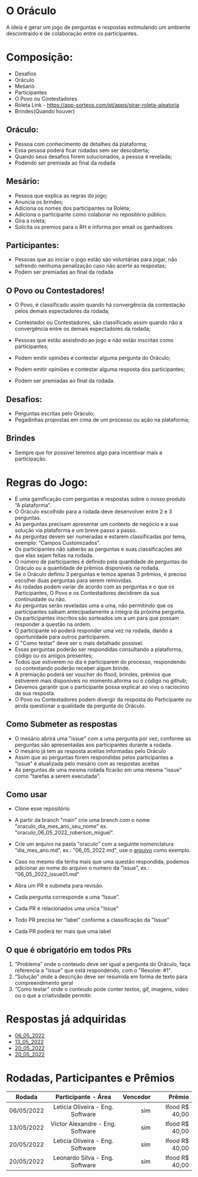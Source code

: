 # O Oráculo
A ideia é gerar um jogo de perguntas e respostas estimulando um ambiente descontraido e de colaboração entre os participantes.

# Composição: 
- Desafios
- Oráculo
- Meśario
- Participantes 
- O Povo ou Contestadores
- Roleta Link - https://app-sorteos.com/pt/apps/girar-roleta-aleatoria
- Brindes(Quando houver)


## Oráculo:  
- Pessoa com conhecimento de detalhes da plataforma;
- Essa pessoa poderá ficar rodadas sem ser descoberta;
- Quando seus desafios forem solucionados, a pessoa é revelada;
- Podendo ser premiada ao final da rodada

## Mesário: 
- Pessoa que explica as regras do jogo;
- Anuncia os brindes;
- Adiciona os nomes dos participantes na Roleta;
- Adiciona o participante como colaborar no repositório público.
- Gira a roleta;
- Solicita os premios para o RH e informa por email os ganhadores

## Participantes:
- Pessoas que ao iniciar o jogo estão são voluntárias para jogar, não sofrendo nenhuma penalização caso não acerte as respostas;
- Podem ser premiadas ao final da rodada

## O Povo ou Contestadores!
- O Povo, é classificado assim quando há convergência da contestação pelos demais espectadores da rodada;

- Contestador ou Contestadores, são classificado assim quando não a convergência entre os demais espectadores da rodada;

- Pessoas que estão assistindo ao jogo e não estão inscritas como participantes;
- Podem emitir opiniões e contestar alguma pergunta do Oráculo;
- Podem emitir opiniões e contestar alguma resposta dos participantes;
- Podem ser premiadas ao final da rodada.

## Desafios:
- Perguntas escritas pelo Oráculo;
- Pegadinhas propostas em cima de um processo ou ação na plataforma;

## Brindes
- Sempre que for possivel teremos algo para incentivar mais a participação.


# Regras do Jogo:

- É uma gamificação com perguntas e respostas sobre o nosso produto “A plataforma”.
- O Oráculo escolhido para a rodada deve desenvolver entre 2 e 3 perguntas.
- As perguntas precisam apresentar um contexto de negócio e a sua solução via plataforma e um breve passo a passo.
- As perguntas devem ser numeradas e estarem classificadas por tema, exemplo: “Campos Customizados”.
- Os participantes não saberão as perguntas e suas classificações até que elas sejam feitas na rodada.
- O número de participantes é definido pela quantidade de perguntas do Oráculo ou a quantidade de prêmios disponíveis na rodada.
- Se o Oráculo definiu 3 perguntas e temos apenas 3 prêmios, é preciso escolher duas perguntas para serem removidas.
- As rodadas podem variar de acordo com as perguntas e o que os Participantes, O Povo e os Contestadores decidirem da sua continuidade ou não.
- As perguntas serão reveladas uma a uma, não permitindo que os participantes saibam antecipadamente a íntegra da próxima pergunta.
- Os participantes inscritos são sorteados um a um para que possam responder a questão na ordem.
- O participante só poderá responder uma vez na rodada, dando a oportunidade para outros participarem.
- O "Como testar" deve ser o mais detalhado possivel.
- Essas perguntas poderão ser respondidas consultando a plataforma, código ou os amigos presentes;
- Todos que estiverem no dia e participarem do processo, respondendo ou contestando poderão receber algum brinde.
- A premiação poderá ser voucher do Ifood, brindes, prêmios que estiverem mais disponíveis no momento.aforma ou o código no github;
- Devemos garantir que o participante possa explicar ao vivo o raciocínio da sua resposta. 
- O Povo ou Contestadores podem divergir da resposta do Participante ou ainda questionar a qualidade da pergunta do Oráculo.


## Como Submeter as respostas

- O mesário abrirá uma "issue" com a uma pergunta por vez, conforme as perguntas são apresentadas aos participantes durante a rodada.
- O mesário já tem as resposta aceitas informadas pelo Oráculo
- Assim que as perguntas forem respondidas pelos participantes a "issue" é atualizada pelo mesário com as respostas aceitas 
- As perguntas de uma mesma rodada ficarão em uma mesma "issue" como "tarefas a serem executada".


## Como usar

- Clone esse repositório
- A partir da branch "main" crie uma branch com o nome "oraculo_dia_mes_ano_seu_nome" ex. "oraculo_06_05_2022_roberson_miguel".
- Crie um arquivo na pasta "oraculo" com a seguinte nomenclatura "dia_mes_ano.md", ex.: "06_05_2022.md", use o [arquivo](oraculo/exemplo_arquivo.md) como exemplo.
- Caso no mesmo dia tenha mais que uma questão respondida, podemos adicionar ao nome do arquivo o numero da "issue", ex.: "06_05_2022_issue01.md"
- Abra um PR e submeta para revisão.

- Cada pergunta corresponde a uma “Issue”.
- Cada PR é relacionados uma unica "Issue" 
- Todo PR precisa ter “label” conforme a classificação da "Issue"
- Cada PR poderá ter mais que uma label

## O que é obrigatório em todos PRs

1. “Problema” onde o conteudo deve ser igual a pergunta do Oráculo, faça referencia a "issue" que está respondendo, com o "Resolve: #1".
2. “Solução” onde a descrição deve ser resumida em forma de texto para compreendimento geral 
3. “Como testar” onde o conteudo pode conter textos, gif, imagens, video ou o que a criatividade permitir.


# Respostas já adquiridas

* [06_05_2022](oraculo/06_05_2022_01.md)
* [13_05_2022](oraculo/13_05_2022.md)
* [20_05_2022](oraculo/20_05_2022.md)
* [20_05_2022](orcaulo/20_05_2022_02.md)


# Rodadas, Participantes e Prêmios


|   Rodada   |      Participante -    Área      | Vencedor |          Prêmio    |
|------------|:--------------------------------:|---------:|-------------------:|
| 06/05/2022 |  Leticia Oliveira - Eng. Software|  sim     |   Ifood R$ 40,00   |
| 13/05/2022 |  Victor Alexandre - Eng. Software|  sim     |   Ifood R$ 40,00   |
| 20/05/2022 |  Leticia Oliveira - Eng. Software|  sim     |   Ifood R$ 40,00   |
| 20/05/2022 |  Leonardo Silva   - Eng. Software|  sim     |   Ifood R$ 40,00   |










